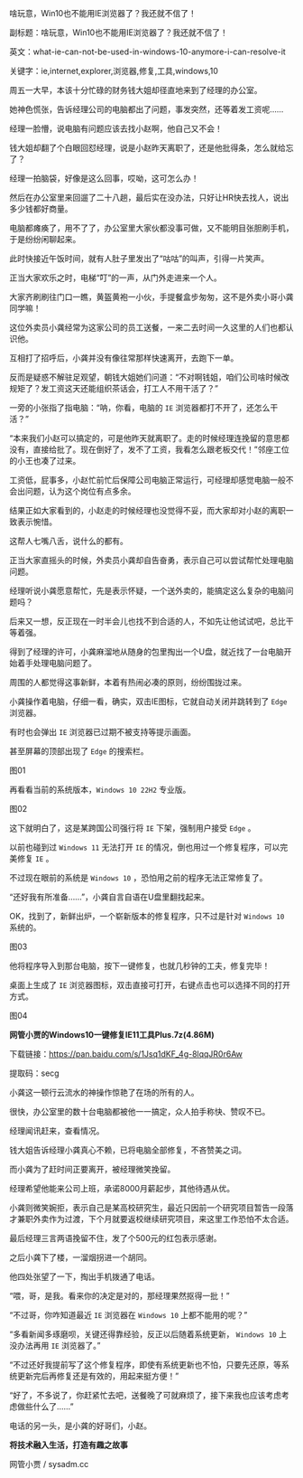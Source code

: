 啥玩意，Win10也不能用IE浏览器了？我还就不信了！

副标题：啥玩意，Win10也不能用IE浏览器了？我还就不信了！

英文：what-ie-can-not-be-used-in-windows-10-anymore-i-can-resolve-it

关键字：ie,internet,explorer,浏览器,修复,工具,windows,10





周五一大早，本该十分忙碌的财务钱大姐却径直地来到了经理的办公室。

她神色慌张，告诉经理公司的电脑都出了问题，事发突然，还等着发工资呢……



经理一脸懵，说电脑有问题应该去找小赵啊，他自己又不会！

钱大姐却翻了个白眼回怼经理，说是小赵昨天离职了，还是他批得条，怎么就给忘了？

经理一拍脑袋，好像是这么回事，哎呦，这可怎么办！

然后在办公室里来回遛了二十八趟，最后实在没办法，只好让HR快去找人，说出多少钱都好商量。



电脑都瘫痪了，用不了了，办公室里大家伙都没事可做，又不能明目张胆刷手机，于是纷纷闲聊起来。

此时快接近午饭时间，就有人肚子里发出了“咕咕”的叫声，引得一片笑声。

正当大家欢乐之时，电梯“叮”的一声，从门外走进来一个人。

大家齐刷刷往门口一瞧，黄盔黄袍一小伙，手提餐盒步匆匆，这不是外卖小哥小龚同学嘛！



这位外卖员小龚经常为这家公司的员工送餐，一来二去时间一久这里的人们也都认识他。

互相打了招呼后，小龚并没有像往常那样快速离开，去跑下一单。

反而是疑惑不解驻足观望，朝钱大姐她们问道：“不对啊钱姐，咱们公司啥时候改规矩了？发工资这天还能组织茶话会，打工人不用干活了？”

一旁的小张指了指电脑：“呐，你看，电脑的 `IE` 浏览器都打不开了，还怎么干活？”

“本来我们小赵可以搞定的，可是他昨天就离职了。走的时候经理连挽留的意思都没有，直接给批了。现在倒好了，发不了工资，我看怎么跟老板交代！”邻座工位的小王也凑了过来。



工资低，屁事多，小赵忙前忙后保障公司电脑正常运行，可经理却感觉电脑一般不会出问题，认为这个岗位有点多余。

结果正如大家看到的，小赵走的时候经理也没觉得不妥，而大家却对小赵的离职一致表示惋惜。

这帮人七嘴八舌，说什么的都有。

正当大家直摇头的时候，外卖员小龚却自告奋勇，表示自己可以尝试帮忙处理电脑问题。



经理听说小龚愿意帮忙，先是表示怀疑，一个送外卖的，能搞定这么复杂的电脑问题吗？

后来又一想，反正现在一时半会儿也找不到合适的人，不如先让他试试吧，总比干等着强。

得到了经理的许可，小龚麻溜地从随身的包里掏出一个U盘，就近找了一台电脑开始着手处理电脑问题了。

周围的人都觉得这事新鲜，本着有热闹必凑的原则，纷纷围拢过来。



小龚操作着电脑，仔细一看，确实，双击IE图标，它就自动关闭并跳转到了 `Edge` 浏览器。

有时也会弹出 `IE` 浏览器已过期不被支持等提示画面。

甚至屏幕的顶部出现了 `Edge` 的搜索栏。

图01



再看看当前的系统版本，`Windows 10 22H2` 专业版。

图02



这下就明白了，这是某跨国公司强行将 `IE` 下架，强制用户接受 `Edge` 。

以前也碰到过 `Windows 11` 无法打开 `IE` 的情况，倒也用过一个修复程序，可以完美修复 `IE` 。

不过现在眼前的系统是 `Windows 10` ，恐怕用之前的程序无法正常修复了。

“还好我有所准备……”，小龚自言自语在U盘里翻找起来。

OK，找到了，新鲜出炉，一个崭新版本的修复程序，只不过是针对 `Windows 10` 系统的。

图03



他将程序导入到那台电脑，按下一键修复，也就几秒钟的工夫，修复完毕！

桌面上生成了 `IE` 浏览器图标，双击直接可打开，右键点击也可以选择不同的打开方式。

图04



**网管小贾的Windows10一键修复IE11工具Plus.7z(4.86M)**

下载链接：https://pan.baidu.com/s/1Jsq1dKF_4g-8lqqJR0r6Aw

提取码：secg







小龚这一顿行云流水的神操作惊艳了在场的所有的人。

很快，办公室里的数十台电脑都被他一一搞定，众人拍手称快、赞叹不已。

经理闻讯赶来，查看情况。

钱大姐告诉经理小龚真心不赖，已将电脑全部修复，不吝赞美之词。

而小龚为了赶时间正要离开，被经理微笑挽留。

经理希望他能来公司上班，承诺8000月薪起步，其他待遇从优。

小龚则微笑婉拒，表示自己是某高校研究生，最近只因前一个研究项目暂告一段落才兼职外卖作为过渡，下个月就要返校继续研究项目，来这里工作恐怕不太合适。

最后经理三言两语挽留不住，发了个500元的红包表示感谢。



之后小龚下了楼，一溜烟拐进一个胡同。

他四处张望了一下，掏出手机拨通了电话。

“喂，哥，是我。看来你的决定是对的，那经理果然抠得一批！”

“不过哥，你咋知道最近 `IE` 浏览器在 `Windows 10` 上都不能用的呢？”



“多看新闻多琢磨呗，关键还得靠经验，反正以后随着系统更新， `Windows 10` 上没办法再用 `IE` 浏览器了。”

“不过还好我提前写了这个修复程序，即使有系统更新也不怕，只要先还原，等系统更新完后再修复还是有效的，用起来挺方便！”

“好了，不多说了，你赶紧忙去吧，送餐晚了可就麻烦了，接下来我也应该考虑考虑做些什么了……”

电话的另一头，是小龚的好哥们，小赵。





**将技术融入生活，打造有趣之故事**

网管小贾 / sysadm.cc